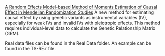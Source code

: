 [A Random Effects Model-based Method of Moments Estimation of Causal Effect in Mendelian Randomization Studies](https://arxiv.org/abs/2312.10926)
A new method for estimating causal effect by using genetic variants as instrumental variables (IV), especially for weak IVs and invalid IVs with pleiotropic effects. This method requires individual-level data to calculate the Genetic Relationship Matrix (GRM).

Real data files can be found in the Real Data folder.
An example can be found in the TS-RE.r file. 
